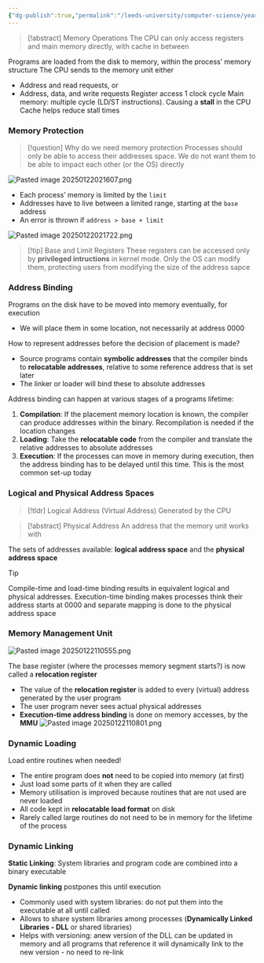 ```yaml
---
{"dg-publish":true,"permalink":"/leeds-university/computer-science/year-2/operating-systems/revision/w9-memory-mangement/p1-description-of-the-problem/"}
---
```



>[!abstract] Memory Operations
>The CPU can only access registers and main memory directly, with cache in between

Programs are loaded from the disk to memory, within the process’ memory structure
The CPU sends to the memory unit either
- Address and read requests, or
- Address, data, and write requests
Register access $1$ clock cycle
Main memory: multiple cycle (LD/ST instructions). Causing a **stall** in the CPU
Cache helps reduce stall times

### Memory Protection
>[!question] Why do we need memory protection
>Processes should only be able to access their addresses space. We do not want them to be able to impact each other (or the OS) directly

![Pasted image 20250122021607.png](/img/user/Leeds%20University/Computer%20Science/Year%202/Operating%20Systems/Revision/W9%20-%20Memory%20Mangement/images/Pasted%20image%2020250122021607.png)
- Each process’ memory is limited by the `limit`
- Addresses have to live between a limited range, starting at the `base` address
- An error is thrown if `address > base + limit`

![Pasted image 20250122021722.png](/img/user/Leeds%20University/Computer%20Science/Year%202/Operating%20Systems/Revision/W9%20-%20Memory%20Mangement/images/Pasted%20image%2020250122021722.png)
>[!tip] Base and Limit Registers
>These registers can be accessed only by **privileged intructions** in kernel mode. Only the OS can modify them, protecting users from modifying the size of the address sapce

### Address Binding
Programs on the disk have to be moved into memory eventually, for execution
- We will place them in some location, not necessarily at address $0000$
 
How to represent addresses before the decision of placement is made?
- Source programs contain **symbolic addresses** that the compiler binds to **relocatable addresses**, relative to some reference address that is set later
- The linker or loader will bind these to absolute addresses

Address binding can happen at various stages of a programs lifetime:
1. **Compilation**: If the placement memory location is known, the compiler can produce addresses within the binary. Recompilation is needed if the location changes
2. **Loading**: Take the **relocatable code** from the compiler and translate the relative addresses to absolute addresses
3. **Execution**: If the processes can move in memory during execution, then the address binding has to be delayed until this time. This is the most common set-up today

### Logical and Physical Address Spaces
>[!tldr] Logical Address (Virtual Address)
>Generated by the CPU

>[!abstract] Physical Address
>An address that the memory unit works with

The sets of addresses available: **logical address space** and the **physical address space**
>[!tip] 
>Compile-time and load-time binding results in equivalent logical and physical addresses. Execution-time binding makes processes think their address starts at $0000$ and separate mapping is done to the physical address space

### Memory Management Unit
![Pasted image 20250122110555.png](/img/user/Leeds%20University/Computer%20Science/Year%202/Operating%20Systems/Revision/W9%20-%20Memory%20Mangement/images/Pasted%20image%2020250122110555.png)

The base register (where the processes memory segment starts?) is now called a **relocation register**
- The value of the **relocation register** is added to every (virtual) address generated by the user program
- The user program never sees actual physical addresses
- **Execution-time address binding** is done on memory accesses, by the **MMU**
![Pasted image 20250122110801.png](/img/user/Leeds%20University/Computer%20Science/Year%202/Operating%20Systems/Revision/W9%20-%20Memory%20Mangement/images/Pasted%20image%2020250122110801.png)
### Dynamic Loading
Load entire routines when needed!
- The entire program does **not** need to be copied into memory (at first)
- Just load some parts of it when they are called
- Memory utilisation is improved because routines that are not used are never loaded
- All code kept in **relocatable load format** on disk
- Rarely called large routines do not need to be in memory for the lifetime of the process
### Dynamic Linking
**Static Linking**: System libraries and program code are combined into a binary executable

**Dynamic linking** postpones this until execution
- Commonly used with system libraries: do not put them into the executable at all until called
- Allows to share system libraries among processes (**Dynamically Linked Libraries - DLL** or shared libraries)
- Helps with versioning: anew version of the DLL can be updated in memory and all programs that reference it will dynamically link to the new version - no need to re-link
